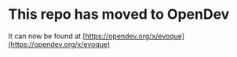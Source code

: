 # This repo has moved to OpenDev

It can now be found at [https://opendev.org/x/evoque](https://opendev.org/x/evoque)
